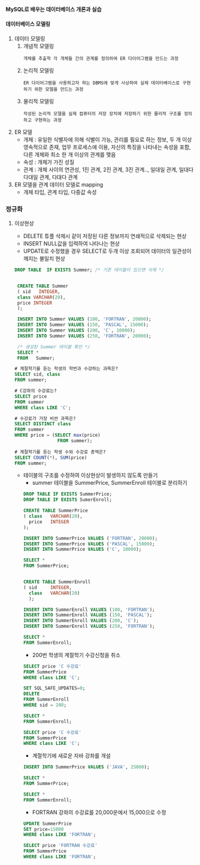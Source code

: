 #### MySQL로 배우는 데이터베이스 개론과 실습

#### 데이터베이스 모델링
1. 데이터 모델링
   1. 개념적 모델링 
        ```
        개체를 추출학 각 개체들 간의 관계를 정의하여 ER 다이어그램을 만드는 과정
        ```
    2. 논리적 모델링 
       ```
       ER 다이어그램을 사용하고자 하는 DBMS에 맞게 사상하여 실제 데이터베이스로 구현하기 위한 모델을 만드는 과정
       ```
    3. 물리적 모델링
       ```
       작성된 논리적 모델을 실제 컴퓨터의 저장 장치에 저장하기 위한 물리적 구조를 정의하고 구현하는 과정
       ```
2. ER 모델
   - 개체 : 유일한 식별자에 의해 식별이 가능, 관리를 필요로 하는 정보, 두 개 이상 영속적으로 존재, 업무 프로세스에 이용, 자신의 특징을 나타내는 속성을 포함, 다른 개체와 최소 한 개 이상의 관계를 맺음
   - 속성 : 개체가 가진 성질
   - 관계 : 개체 사이의 연관성, 1진 관계, 2진 관계, 3진 관계.., 일대일 관계, 일대다 다대일 관계, 다대다 관계
3. ER 모델을 관계 데이터 모델로 mapping
    - 개체 타입, 관계 타입, 다중값 속성


### 정규화
1. 이상현상
   - DELETE 튜플 삭제시 같이 저장된 다른 정보까지 연쇄적으로 삭제되는 현상
   - INSERT NULL값을 입력하여 나타나는 현상
   - UPDATE로 수정했을 경우 SELECT로 두개 이상 조회되어 데이터의 일관성이 깨지는 불일치 현상
   ```sql
   DROP TABLE  IF EXISTS Summer; /* 기존 테이블이 있으면 삭제 */


    CREATE TABLE Summer
    ( sid   INTEGER,
    class VARCHAR(20),
    price INTEGER
    );

    INSERT INTO Summer VALUES (100, 'FORTRAN', 20000);
    INSERT INTO Summer VALUES (150, 'PASCAL', 15000);
    INSERT INTO Summer VALUES (200, 'C', 10000);
    INSERT INTO Summer VALUES (250, 'FORTRAN', 20000);

    /* 생성된 Summer 테이블 확인 */
    SELECT *
    FROM   Summer;
    ```
    ```sql
    # 계절학기를 듣는 학생의 학번과 수강하는 과목은?
    SELECT sid, class
    FROM summer;

    # C강좌의 수강료는?
    SELECT price
    FROM summer
    WHERE class LIKE 'C';

    # 수강료가 가장 비싼 과목은?
    SELECT DISTINCT class
    FROM summer
    WHERE price = (SELECT max(price)
                    FROM summer);
                    
    # 계절학기를 듣는 학생 수와 수강료 총액은?
    SELECT COUNT(*), SUM(price)
    FROM summer;
    ```

    - 테이블의 구조를 수정하여 이상현상이 발생하지 않도록 만들기
      - summer 테이블을 SummerPrice, SummerEnroll 테이블로 분리하기
      ```sql
      DROP TABLE IF EXISTS SummerPrice;
      DROP TABLE IF EXISTS SumerEnroll;

      CREATE TABLE SummerPrice
      ( class   VARCHAR(20),
        price   INTEGER
      );

      INSERT INTO SummerPrice VALUES ('FORTRAN', 20000);
      INSERT INTO SummerPrice VALUES ('PASCAL', 15000);
      INSERT INTO SummerPrice VALUES ('C', 10000);

      SELECT *
      FROM SummerPrice;


      CREATE TABLE SummerEnroll
      ( sid     INTEGER,
        class   VARCHAR(20)
        );

      INSERT INTO SummerEnroll VALUES (100, 'FORTRAN');
      INSERT INTO SummerEnroll VALUES (150, 'PASCAL');
      INSERT INTO SummerEnroll VALUES (200, 'C');
      INSERT INTO SummerEnroll VALUES (250, 'FORTRAN');

      SELECT *
      FROM SummerEnroll;
      ```
      - 200번 학생의 계절학기 수강신청을 취소
      ```sql
      SELECT price 'C 수강료'
      FROM SummerPrice
      WHERE class LIKE 'C';

      SET SQL_SAFE_UPDATES=0;
      DELETE
      FROM SummerEnroll
      WHERE sid = 200;

      SELECT *
      FROM SummerEnroll;

      SELECT price 'C 수강료'
      FROM SummerPrice
      WHERE class LIKE 'C';
      ```
      - 계절학기에 새로운 자바 강좌를 개설
      ```sql
      INSERT INTO SummerPrice VALUES ('JAVA', 25000);

      SELECT *
      FROM SummerPrice;

      SELECT *
      FROM SummerEnroll;

      ```
      - FORTRAN 강좌의 수강료를 20,000운에서 15,000으로 수정
      ```sql
      UPDATE SummerPrice
      SET price=15000
      WHERE class LIKE 'FORTRAN';

      SELECT price 'FORTRAN 수강료'
      FROM SummerPrice
      WHERE class LIKE 'FORTRAN';
      ```
